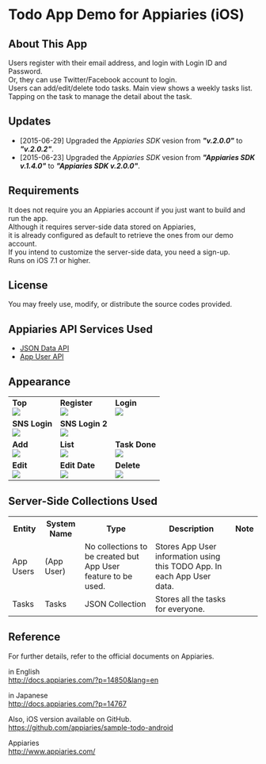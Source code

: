 Todo App Demo for Appiaries (iOS)
===========================

## About This App

Users register with their email address, and login with Login ID and Password.  
Or, they can use Twitter/Facebook account to login.  
Users can add/edit/delete todo tasks. Main view shows a weekly tasks list.  
Tapping on the task to manage the detail about the task.  

## Updates

* [2015-06-29] Upgraded the _Appiaries SDK_ vesion from _**"v.2.0.0"**_ to _**"v.2.0.2"**_.
* [2015-06-23] Upgraded the _Appiaries SDK_ vesion from _**"Appiaries SDK v.1.4.0"**_ to _**"Appiaries SDK v.2.0.0"**_.

## Requirements

It does not require you an Appiaries account if you just want to build and run the app.  
Although it requires server-side data stored on Appiaries,  
it is already configured as default to retrieve the ones from our demo account.  
If you intend to customize the server-side data, you need a sign-up.  
Runs on iOS 7.1 or higher.

## License

You may freely use, modify, or distribute the source codes provided.

## Appiaries API Services Used

* <a href="http://docs.appiaries.com/?p=11015&lang=en">JSON Data API</a>
* <a href="http://docs.appiaries.com/?p=11135&lang=en">App User API</a>

## Appearance

<table>

<tr>
<td>
<b>Top</b><br />
<img src="http://docs.appiaries.com/wordpress/wp-content/uploads/img/sample_todo_shot_top.png">
</td>
<td>
<b>Register</b><br />
<img src="http://docs.appiaries.com/wordpress/wp-content/uploads/img/sample_todo_shot_regist.png">
</td>
<td>
<b>Login</b><br />
<img src="http://docs.appiaries.com/wordpress/wp-content/uploads/img/sample_todo_shot_login.png">
</td>
</tr>

<tr>
<td>
<b>SNS Login</b><br />
<img src="http://docs.appiaries.com/wordpress/wp-content/uploads/img/sample_todo_shot_login_facebook.png">
</td>
<td>
<b>SNS Login 2</b><br />
<img src="http://docs.appiaries.com/wordpress/wp-content/uploads/img/sample_todo_shot_login_facebook2.png">
</td>
<td></td>
</tr>

<tr>
<td>
<b>Add</b><br />
<img src="http://docs.appiaries.com/wordpress/wp-content/uploads/img/sample_todo_shot_add2.png">
</td>
<td>
<b>List</b><br />
<img src="http://docs.appiaries.com/wordpress/wp-content/uploads/img/sample_todo_shot_list2.png">
</td>
<td>
<b>Task Done</b><br />
<img src="http://docs.appiaries.com/wordpress/wp-content/uploads/img/sample_todo_shot_list3_done.png">
</td>
</tr>

<tr>
<td>
<b>Edit</b><br />
<img src="http://docs.appiaries.com/wordpress/wp-content/uploads/img/sample_todo_shot_edit.png">
</td>
<td>
<b>Edit Date</b><br />
<img src="http://docs.appiaries.com/wordpress/wp-content/uploads/img/sample_todo_shot_edit_calender.png">
</td>
<td>
<b>Delete</b><br />
<img src="http://docs.appiaries.com/wordpress/wp-content/uploads/img/sample_todo_shot_delete.png">
</td>
</tr>

</table>


## Server-Side Collections Used

<table>

<tr>
<th>Entity</th>
<th>System Name</th>
<th>Type</th>
<th>Description</th>
<th>Note</th>
</tr>

<tr>
<td>App Users</td>
<td>(App User)</td>
<td>No collections to be created but App User feature to be used.</td>
<td>Stores App User information using this TODO App. In each App User data.</td>
<td></td>
</tr>

<tr>
<td>Tasks</td>
<td>Tasks</td>
<td>JSON Collection</td>
<td>Stores all the tasks for everyone.</td>
<td></td>
</tr>

</table>


## Reference

For further details, refer to the official documents on Appiaries.

in English  
http://docs.appiaries.com/?p=14850&lang=en

in Japanese  
http://docs.appiaries.com/?p=14767

Also, iOS version available on GitHub.  
https://github.com/appiaries/sample-todo-android

Appiaries  
http://www.appiaries.com/
